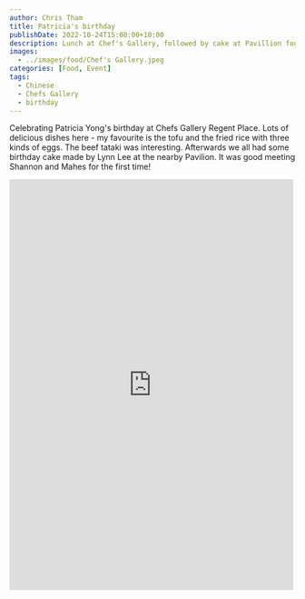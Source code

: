 ```yaml
---
author: Chris Tham
title: Patricia's birthday
publishDate: 2022-10-24T15:00:00+10:00
description: Lunch at Chef's Gallery, followed by cake at Pavillion food court
images:
  - ../images/food/Chef's Gallery.jpeg
categories: [Food, Event]
tags:
  - Chinese
  - Chefs Gallery
  - birthday
---
```


Celebrating Patricia Yong's birthday at Chefs Gallery Regent Place. Lots of delicious dishes here - my favourite is the tofu and the fried rice with three kinds of eggs. The beef tataki was interesting. Afterwards we all had some birthday cake made by Lynn Lee at the nearby Pavilion. It was good meeting Shannon and Mahes for the first time!

<iframe src="https://www.facebook.com/plugins/post.php?href=https%3A%2F%2Fwww.facebook.com%2Fchris1.tham%2Fposts%2Fpfbid028a2gBqgYu7Mhbf6fQFcQFyXR9vYZWazZ8iJtZzMgxMqiceeJbpDRUmiNgL8H63X6l&show_text=true&width=500" width="500" height="723" style="border:none;overflow:hidden" scrolling="no" frameborder="0" allowfullscreen="true" allow="autoplay; clipboard-write; encrypted-media; picture-in-picture; web-share"></iframe>
